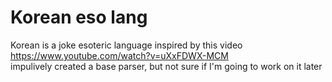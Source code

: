 # Korean eso lang
Korean is a joke esoteric language inspired by this video  
https://www.youtube.com/watch?v=uXxFDWX-MCM  
impulively created a base parser, but not sure if I'm going to work on it later  

